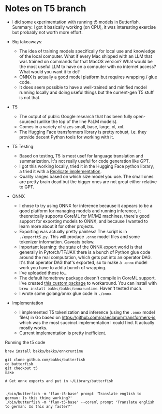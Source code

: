 # Notes on T5 branch

- I did some experimentation with running t5 models in Butterfish. Summary: I got it basically working (on CPU), it was interesting exercise but probably not worth more effort.

- Big takeaways:

  - The idea of training models specifically for local use and knowledge of the local computer. What if every Mac shipped with an LLM that was trained on commands for that MacOS version? What would be the most useful LLM to have on a computer with no internet access? What would you want it to do?
  - ONNX is actually a good model platform but requires wrapping / glue code.
  - It does seem possible to have a well-trained and minified model running locally and doing useful things but the current-gen T5 stuff is not that.

- T5

  - The output of public Google research that has been fully open-sourced (unlike the top of the line PaLM models).
  - Comes in a variety of sizes small, base, large, xl, xxl.
  - The Hugging Face transformers library is pretty robust, i.e. they provide decent Python tools for working with it.

- T5 Testing

  - Based on testing, T5 is most usef for language translation and summarization. It's not really useful for code generation like GPT.
  - I got this working locally, tried it in the Hugging Face python library, a tried it with a [Replicate implementation](https://replicate.com/devxpy/flan-t5).
  - Quality ranges based on which size model you use. The small ones are pretty brain dead but the bigger ones are not great either relative to GPT.

- ONNX

  - I chose to try using ONNX for inference because it appears to be a good platform for managing models and running inference, it theoretically supports CoreML for M1/M2 machines, there's good support for exporting models to ONNX, and because I wanted to learn more about it for other projects.
  - Exporting was actually pretty painless! The script is in `./exportt5.py`. This will produce `.onnx` model files and some tokenizer information. Caveats below.
  - Important learning: the state of the ONNX export world is that generally in Pytorch/TF/JAX there is a bunch of Python glue code around the real computation, which gets put into an operator DAG. It's that operator DAG that's exported, so to make a `.onnx` model work you have to add a bunch of wrapping.
  - I've uploaded these to...
  - The default homebrew package doesn't compile in CoreML support. I've created [this custom package](https://github.com/bakks/homebrew-bakks/blob/main/onnxruntime.rb) to workaround. You can install with `brew install bakks/bakks/onnxruntime`. Haven't tested much.
  - I wrote some golang/onnx glue code in `./onnx`.

- Implementation
  - I implemented T5 tokenization and inference (using the `.onnx` model files) in Go based on https://github.com/praeclarum/transformers-js, which was the most succinct implementation I could find. It actually mostly works.
  - Current implementation is pretty inefficient.

Running the t5 code

```
brew install bakks/bakks/onnxruntime

git clone github.com/bakks/butterfish
cd butterfish
git checkout t5
make

# Get onnx exports and put in ~/Library/butterfish


./bin/butterfish -m 'flan-t5-base' prompt 'Translate english to german: Is this thing working?'
./bin/butterfish -m 'flan-t5-base' --coreml prompt 'Translate english to german: Is this any faster?'
```
